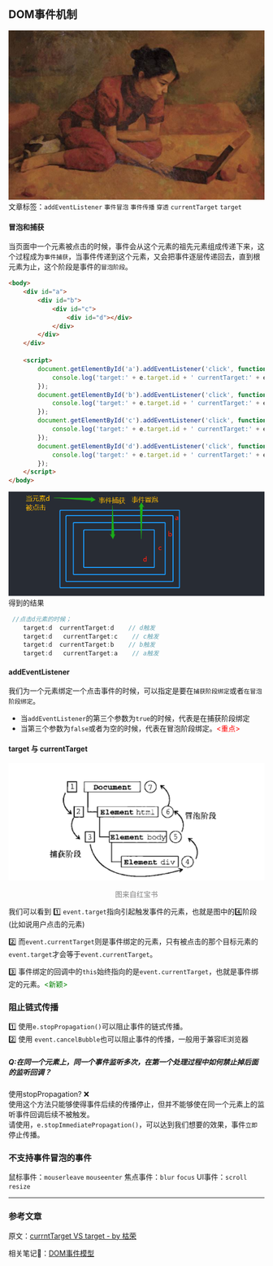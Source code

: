 ## DOM事件机制
![](/blog_assets/event_bubble_cover.png)
文章标签：`addEventListener` `事件冒泡` `事件传播` `穿透` `currentTarget` `target`

#### 冒泡和捕获
当页面中一个元素被点击的时候，事件会从这个元素的祖先元素组成传递下来，这个过程成为`事件捕获`，当事件传递到这个元素，又会把事件逐层传递回去，直到根元素为止，这个阶段是事件的`冒泡阶段`。

```html
<body>
    <div id="a">
        <div id="b">
            <div id="c">
                <div id="d"></div>
            </div>
        </div>
    </div>
    
    <script>
        document.getElementById('a').addEventListener('click', function ( e ) {
            console.log('target:' + e.target.id + ' currentTarget:' + e.currentTarget.id);
        });
        document.getElementById('b').addEventListener('click', function ( e ) {
            console.log('target:' + e.target.id + ' currentTarget:' + e.currentTarget.id);
        });
        document.getElementById('c').addEventListener('click', function ( e ) {
            console.log('target:' + e.target.id + ' currentTarget:' + e.currentTarget.id);
        });
        document.getElementById('d').addEventListener('click', function ( e ) {
            console.log('target:' + e.target.id + ' currentTarget:' + e.currentTarget.id);
        });
    </script>
</body>
```
![事件冒泡](../blog_assets/eventBubble.png)
得到的结果
```js
 //点击d元素的时候；
    target:d  currentTarget:d    // d触发
    target:d   currentTarget:c    // c触发
    target:d  currentTarget:b    // b触发
    target:d   currentTarget:a    // a触发
```

#### addEventListener
我们为一个元素绑定一个点击事件的时候，可以指定是要在`捕获阶段绑定`或者`在冒泡阶段绑定`。 
* 当`addEventListener`的第三个参数为`true`的时候，代表是在捕获阶段绑定
* 当第三个参数为`false`或者为空的时候，代表在冒泡阶段绑定。<span style="color:red"><重点></span>

#### target 与 currentTarget
![](/blog_assets/event_process.png)
<div style="text-align:center;color:grey">图来自红宝书</div> 

我们可以看到 
1️⃣ `event.target`指向引起触发事件的元素，也就是图中的4️⃣阶段(比如说用户点击的元素)     

2️⃣ 而`event.currentTarget`则是事件绑定的元素，只有被点击的那个目标元素的`event.target`才会等于`event.currentTarget`。

3️⃣ 事件绑定的回调中的`this`始终指向的是`event.currentTarget`，也就是事件绑定的元素。<span style="color:green"><新颖></span>

### 阻止链式传播 
1️⃣ 使用`e.stopPropagation()`可以阻止事件的链式传播。         
2️⃣ 使用 `event.cancelBubble`也可以阻止事件的传播，一般用于兼容IE浏览器     

##### Q:在同一个元素上，同一个事件监听多次，在第一个处理过程中如何禁止掉后面的监听回调？       
使用stopPropagation? ❌          
使用这个方法只能够使得事件后续的传播停止，但并不能够使在同一个元素上的监听事件回调后续不被触发。          
请使用，`e.stopImmediatePropagation()`，可以达到我们想要的效果，事件`立即`停止传播。                     


### 不支持事件冒泡的事件  
鼠标事件：`mouserleave`  `mouseenter`
焦点事件：`blur` `focus`
UI事件：`scroll` `resize`

___
### 参考文章
原文：[currntTarget VS target - by 枯荣](https://juejin.im/post/5a64541bf265da3e2d338862)     

相关笔记📒：[DOM事件模型](/JS/eventMode.md)